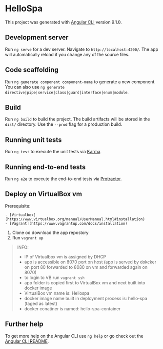 # HelloSpa

This project was generated with [Angular CLI](https://github.com/angular/angular-cli) version 9.1.0.

## Development server

Run `ng serve` for a dev server. Navigate to `http://localhost:4200/`. The app will automatically reload if you change any of the source files.

## Code scaffolding

Run `ng generate component component-name` to generate a new component. You can also use `ng generate directive|pipe|service|class|guard|interface|enum|module`.

## Build

Run `ng build` to build the project. The build artifacts will be stored in the `dist/` directory. Use the `--prod` flag for a production build.

## Running unit tests

Run `ng test` to execute the unit tests via [Karma](https://karma-runner.github.io).

## Running end-to-end tests

Run `ng e2e` to execute the end-to-end tests via [Protractor](http://www.protractortest.org/).

## Deploy on VirtualBox vm 

Prerequisite:

	- [Virtualbox](https://www.virtualbox.org/manual/UserManual.html#installation)
	- [Vagrant](https://www.vagrantup.com/docs/installation)

1. Clone od download the app repostory
2. Run `vagrant up`


> INFO: 
>
>	- IP of Virtualbox vm is assigned by DHCP
>	- app is accessible on 8070 port on host (app is served by dokcker on port 80 forwarded to 8080 on vm and forwarded again on 8070)
>	- to login to VB run `vagrant ssh`
>	- app folder is copied first to VirtualBox vm and next built into docker image
>	- VirtualBox vm name is: Hellospa
>	- docker image name built in deployment process is: hello-spa (taged as latest)
>	- docker conatiner is named: hello-spa-container 





## Further help

To get more help on the Angular CLI use `ng help` or go check out the [Angular CLI README](https://github.com/angular/angular-cli/blob/master/README.md).
